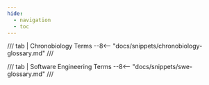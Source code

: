 ```yaml
---
hide:
  - navigation
  - toc
---
```


/// tab | Chronobiology Terms
--8<-- "docs/snippets/chronobiology-glossary.md"
///

/// tab | Software Engineering Terms
--8<-- "docs/snippets/swe-glossary.md"
///
